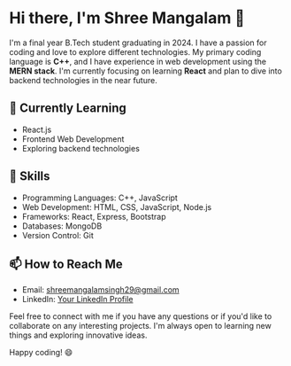 # Hi there, I'm Shree Mangalam 👋

I'm a final year B.Tech student graduating in 2024. I have a passion for coding and love to explore different technologies. My primary coding language is **C++**, and I have experience in web development using the **MERN stack**. I'm currently focusing on learning **React** and plan to dive into backend technologies in the near future.

## 🌱 Currently Learning

- React.js
- Frontend Web Development
- Exploring backend technologies

## 💼 Skills

- Programming Languages: C++, JavaScript
- Web Development: HTML, CSS, JavaScript, Node.js
- Frameworks: React, Express, Bootstrap
- Databases: MongoDB
- Version Control: Git

## 📫 How to Reach Me

- Email: shreemangalamsingh29@gmail.com
- LinkedIn: [Your LinkedIn Profile](https://www.linkedin.com/in/ShreeMangalamSingh)

Feel free to connect with me if you have any questions or if you'd like to collaborate on any interesting projects. I'm always open to learning new things and exploring innovative ideas.

Happy coding! 😄
